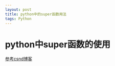 ```yaml
---
layout: post
title: python中的super函数用法
tags: Python
---
```


# python中super函数的使用









[参考csnd博客](https://blog.csdn.net/wo198711203217/article/details/84097274)
